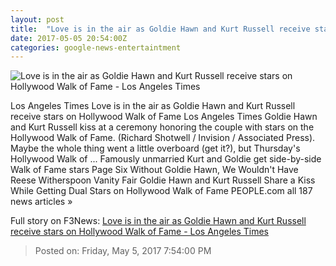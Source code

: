 ```yaml
---
layout: post
title:  "Love is in the air as Goldie Hawn and Kurt Russell receive stars on Hollywood Walk of Fame - Los Angeles Times"
date: 2017-05-05 20:54:00Z
categories: google-news-entertaintment
---
```


![Love is in the air as Goldie Hawn and Kurt Russell receive stars on Hollywood Walk of Fame - Los Angeles Times](http://www.trbimg.com/img-590cc4b1/turbine/la-et-entertainment-news-updates-may-love-is-in-the-air-as-goldie-hawn-and-1494004655)

Los Angeles Times Love is in the air as Goldie Hawn and Kurt Russell receive stars on Hollywood Walk of Fame Los Angeles Times Goldie Hawn and Kurt Russell kiss at a ceremony honoring the couple with stars on the Hollywood Walk of Fame. (Richard Shotwell / Invision / Associated Press). Maybe the whole thing went a little overboard (get it?), but Thursday's Hollywood Walk of ... Famously unmarried Kurt and Goldie get side-by-side Walk of Fame stars Page Six Without Goldie Hawn, We Wouldn't Have Reese Witherspoon Vanity Fair Goldie Hawn and Kurt Russell Share a Kiss While Getting Dual Stars on Hollywood Walk of Fame PEOPLE.com all 187 news articles »


Full story on F3News: [Love is in the air as Goldie Hawn and Kurt Russell receive stars on Hollywood Walk of Fame - Los Angeles Times](http://www.f3nws.com/n/XTndFG)

> Posted on: Friday, May 5, 2017 7:54:00 PM
